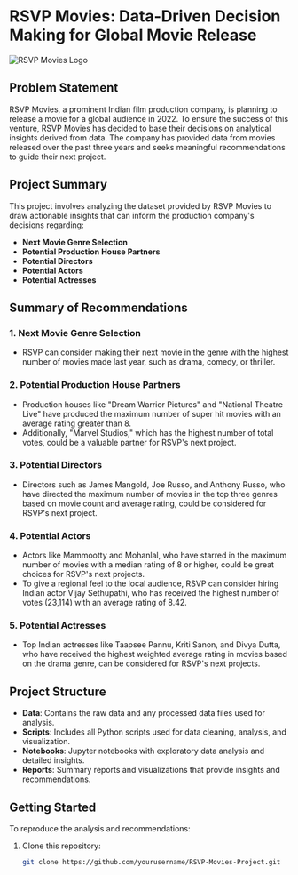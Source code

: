 # RSVP Movies: Data-Driven Decision Making for Global Movie Release

![RSVP Movies Logo](https://upload.wikimedia.org/wikipedia/en/thumb/3/3d/RSVP_Movies_logo.jpg/1200px-RSVP_Movies_logo.jpg)

## Problem Statement

RSVP Movies, a prominent Indian film production company, is planning to release a movie for a global audience in 2022. To ensure the success of this venture, RSVP Movies has decided to base their decisions on analytical insights derived from data. The company has provided data from movies released over the past three years and seeks meaningful recommendations to guide their next project.

## Project Summary

This project involves analyzing the dataset provided by RSVP Movies to draw actionable insights that can inform the production company's decisions regarding:

- **Next Movie Genre Selection**
- **Potential Production House Partners**
- **Potential Directors**
- **Potential Actors**
- **Potential Actresses**

## Summary of Recommendations

### 1. Next Movie Genre Selection
- RSVP can consider making their next movie in the genre with the highest number of movies made last year, such as drama, comedy, or thriller.

### 2. Potential Production House Partners
- Production houses like "Dream Warrior Pictures" and "National Theatre Live" have produced the maximum number of super hit movies with an average rating greater than 8.
- Additionally, "Marvel Studios," which has the highest number of total votes, could be a valuable partner for RSVP's next project.

### 3. Potential Directors
- Directors such as James Mangold, Joe Russo, and Anthony Russo, who have directed the maximum number of movies in the top three genres based on movie count and average rating, could be considered for RSVP's next project.

### 4. Potential Actors
- Actors like Mammootty and Mohanlal, who have starred in the maximum number of movies with a median rating of 8 or higher, could be great choices for RSVP's next projects.
- To give a regional feel to the local audience, RSVP can consider hiring Indian actor Vijay Sethupathi, who has received the highest number of votes (23,114) with an average rating of 8.42.

### 5. Potential Actresses
- Top Indian actresses like Taapsee Pannu, Kriti Sanon, and Divya Dutta, who have received the highest weighted average rating in movies based on the drama genre, can be considered for RSVP's next projects.

## Project Structure

- **Data**: Contains the raw data and any processed data files used for analysis.
- **Scripts**: Includes all Python scripts used for data cleaning, analysis, and visualization.
- **Notebooks**: Jupyter notebooks with exploratory data analysis and detailed insights.
- **Reports**: Summary reports and visualizations that provide insights and recommendations.

## Getting Started

To reproduce the analysis and recommendations:

1. Clone this repository:
   ```bash
   git clone https://github.com/yourusername/RSVP-Movies-Project.git
